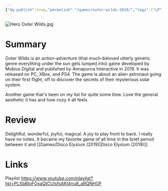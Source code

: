 ```yaml
---
{"dg-publish":true,"permalink":"/games/outer-wilds-2019/","tags":["LP","games"],"created":"2023-12-08","updated":"2024-08-05"}
---
```



![Hero Outer Wilds.jpg](/img/user/Attachments/Hero%20Outer%20Wilds.jpg)

# Summary

Outer Wilds is an action-adventure (that much-beloved utterly generic genre everything under the sun gets lumped into) game developed by Mobius Digital and published by Annapurna Interactive in 2019. It was released on PC, XBox, and PS4. The game is about an alien astronaut going on their first flight, off to discover the secrets of their mysterious solar system.

Another game that's been on my list for quite some time. Love the general aesthetic it has and how cozy it all feels.

# Review

Delightful, wonderful, joyful, magical. A joy to play front to back. I really have no notes. It became my favorite game of all time in the brief period between it and [[Games/Disco Elysium (2019)\|Disco Elysium (2019)]].

# Links

Playlist https://www.youtube.com/playlist?list=PLXbBIoFOxaQtCUIsfsAKl4nu8_aRQNHOF
